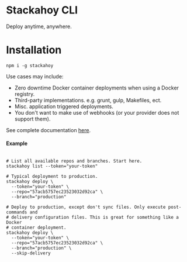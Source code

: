 # Stackahoy CLI

Deploy anytime, anywhere.

# Installation

```shell
npm i -g stackahoy
```

Use cases may include:

* Zero downtime Docker container deployments when using a Docker registry.
* Third-party implementations. e.g. grunt, gulp, Makefiles, ect.
* Misc. application triggered deployments.
* You don't want to make use of webhooks (or your provider does not support them).

See complete documentation [here](https://stackahoy.io/docs/cli).

#### Example

```shell

# List all available repos and branches. Start here.
stackahoy list --token="your-token"

# Typical deployment to production.
stackahoy deploy \
  --token="your-token" \
  --repo="57acb5757ec23523032d92ca" \
  --branch="production"

# Deploy to production, except don't sync files. Only execute post-commands and
# delivery configuration files. This is great for something like a Docker
# container deployment.
stackahoy deploy \
  --token="your-token" \
  --repo="57acb5757ec23523032d92ca" \
  --branch="production" \
  --skip-delivery
```
